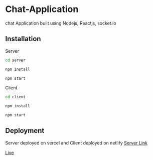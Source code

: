 # Chat-Application
chat Application built using Nodejs, Reactjs, socket.io
## Installation

Server
```bash
cd server
```
```bash
npm install
```
```bash
npm start
```
Client

```bash
cd client
```

```bash
npm install
```
```bash
npm start
```

## Deployment
Server deployed  on vercel and Client deployed on netlify
[Server Link](https://chat-application-2mor.onrender.com/)

[Live](https://jovial-lily-d32a28.netlify.app/)
